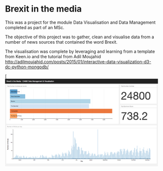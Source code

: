 Brexit in the media
==========


This was a project for the module Data Visualisation and Data Management completed as part of an MSc.

The objective of this project was to gather, clean and visualise data from a number of news sources that contained the word Brexit.

The visualisation was complete by leveraging and learning from a template from Keen.io and the tutorial from Adil Moujahid http://adilmoujahid.com/posts/2015/01/interactive-data-visualization-d3-dc-python-mongodb/


[![Dashboard screen shot](/Visualisation_Web_App/ScreenShot/Dashboard.png?raw=true "Data Dashboard")